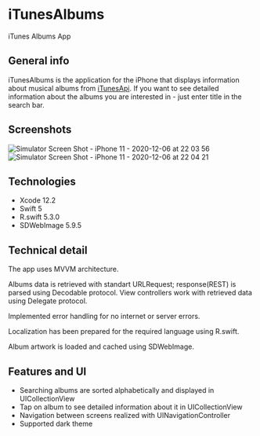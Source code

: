 # iTunesAlbums
iTunes Albums App
## General info
iTunesAlbums is the application for the iPhone that displays information about musical albums from [iTunesApi](https://affiliate.itunes.apple.com/resources/documentation/itunes-store-%20web-service-search-api/). If you want to see detailed information about the albums you are interested in - just enter title in the search bar.

## Screenshots  
![Simulator Screen Shot - iPhone 11 - 2020-12-06 at 22 03 56](https://user-images.githubusercontent.com/50327663/101289698-287ede00-380f-11eb-8f9c-a11087da129d.png) ![Simulator Screen Shot - iPhone 11 - 2020-12-06 at 22 04 21](https://user-images.githubusercontent.com/50327663/101289725-5532f580-380f-11eb-8d55-a4261846bbf8.png)


## Technologies 
* Xcode 12.2
* Swift 5
* R.swift 5.3.0
* SDWebImage 5.9.5
## Technical detail
The app uses MVVM architecture.  

Albums data is retrieved with standart URLRequest; response(REST) is parsed using Decodable protocol. View controllers work with retrieved data using Delegate protocol.

Implemented error handling for no internet or server errors.  

Localization has been prepared for the required language using R.swift.

Album artwork is loaded and cached using SDWebImage.

## Features and UI
* Searching albums are sorted alphabetically and displayed in UICollectionView
* Tap on album to see detailed information about it in UICollectionView
* Navigation between screens realized with UINavigationController
* Supported dark theme
